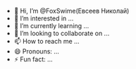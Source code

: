 - 👋 Hi, I’m @FoxSwime(Евсеев Николай)
- 👀 I’m interested in ...
- 🌱 I’m currently learning ...
- 💞️ I’m looking to collaborate on ...
- 📫 How to reach me ...
- 😄 Pronouns: ...
- ⚡ Fun fact: ...

<!---
FoxSwime/FoxSwime is a ✨ special ✨ repository because its `README.md` (this file) appears on your GitHub profile.
You can click the Preview link to take a look at your changes.
--->

